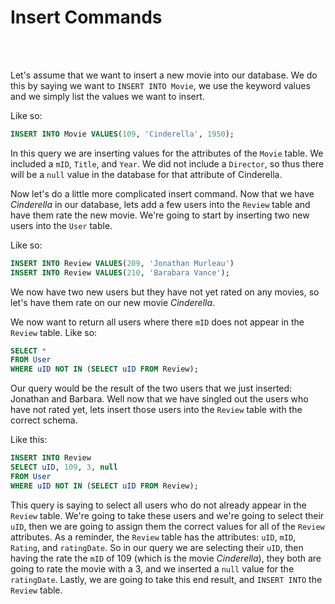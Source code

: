 # Insert Commands

<br>
<br>

Let's assume that we want to insert a new movie into our database. We do this by saying we want to `INSERT INTO Movie`, we use the keyword values and we simply list the values we want to insert.

Like so:

```sql
INSERT INTO Movie VALUES(109, 'Cinderella', 1950);
```

In this query we are inserting values for the attributes of the `Movie` table. We included a `mID`, `Title`, and `Year`. We did not include a `Director`, so thus there will be a `null` value in the database for that attribute of Cinderella.

Now let's do a little more complicated insert command. Now that we have *Cinderella* in our database, lets add a few users into the `Review` table and have them rate the new movie. We're going to start by inserting two new users into the `User` table.

Like so:

```sql
INSERT INTO Review VALUES(209, 'Jonathan Murleau')
INSERT INTO Review VALUES(210, 'Barabara Vance');
```

We now have two new users but they have not yet rated on any movies, so let's have them rate on our new movie *Cinderella*.

We now want to return all users where there `mID` does not appear in the `Review` table. Like so:

```sql
SELECT *
FROM User
WHERE uID NOT IN (SELECT uID FROM Review);
```

Our query would be the result of the two users that we just inserted: Jonathan and Barbara. Well now that we have singled out the users who have not rated yet, lets insert those users into the `Review` table with the correct schema.

Like this:

```sql
INSERT INTO Review
SELECT uID, 109, 3, null
FROM User
WHERE uID NOT IN (SELECT uID FROM Review);
```

This query is saying to select all users who do not already appear in the `Review` table. We're going to take these users and we're going to select their `uID`, then we are going to assign them the correct values for all of the `Review` attributes. As a reminder, the `Review` table has the attributes: `uID`, `mID`, `Rating`, and `ratingDate`. So in our query we are selecting their `uID`, then having the rate the `mID` of 109 (which is the movie *Cinderella*), they both are going to rate the movie with a 3, and we inserted a `null` value for the `ratingDate`. Lastly, we are going to take this end result, and `INSERT INTO` the `Review` table.
